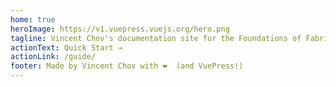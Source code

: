 ```yaml
---
home: true
heroImage: https://v1.vuepress.vuejs.org/hero.png
tagline: Vincent Chov's documentation site for the Foundations of Fabrication
actionText: Quick Start →
actionLink: /guide/
footer: Made by Vincent Chov with ❤️  (and VuePress!)
---
```

